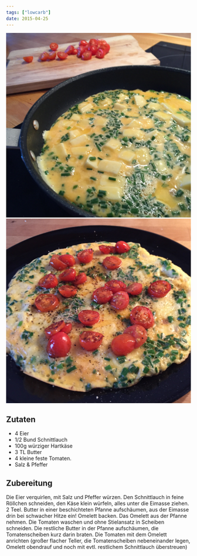 ```yaml
---
tags: ["lowcarb"]
date: 2015-04-25
---
```


![](../uploads/kaeseomlett-mit-tomaten-1.jpg)
![](../uploads/kaeseomlett-mit-tomaten-2.jpg)

## Zutaten
- 4     Eier
- 1/2   Bund Schnittlauch
- 100g  würziger Hartkäse
- 3 TL  Butter
- 4     kleine feste Tomaten.
- Salz & Pfeffer

## Zubereitung
Die Eier verquirlen, mit Salz und Pfeffer würzen. Den Schnittlauch in feine Röllchen schneiden, den Käse klein würfeln, alles unter die Eimasse ziehen.
2 Teel. Butter in einer beschichteten Pfanne aufschäumen, aus der Eimasse drin bei schwacher Hitze ein! Omelett backen.
Das Omelett aus der Pfanne nehmen.
Die Tomaten waschen und ohne Stielansatz in Scheiben schneiden. Die restliche Butter in der Pfanne aufschäumen, die Tomatenscheiben kurz darin braten.
Die Tomaten mit dem Omelett anrichten (großer flacher Teller, die Tomatenscheiben nebeneinander legen, Omelett obendrauf und noch mit evtl. restlichem Schnittlauch überstreuen)
